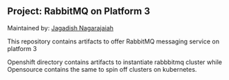 ## Project: RabbitMQ on Platform 3 <br>
Maintained by: [Jagadish Nagarajaiah](jagadish.nagarajaiah@gmail.com])

This repository contains artifacts to offer RabbitMQ messaging service on platform 3

Openshift directory contains artifacts to instantiate rabbbitmq cluster while Opensource contains the same to spin off clusters on kubernetes.
